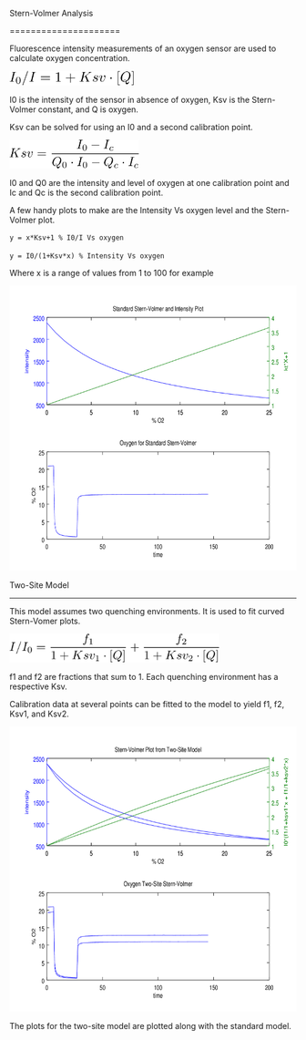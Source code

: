 Stern-Volmer Analysis

=====================



Fluorescence intensity measurements of an oxygen sensor are used to calculate oxygen concentration.



<img src="images/standard.png" style="height: 25px;"/>

<!---

latex2png.com

I_0/I=1+Ksv\cdot[Q]}

-->



I0 is the intensity of the sensor in absence of oxygen, Ksv is the Stern-Volmer constant, and Q is oxygen.



Ksv can be solved for using an I0 and a second calibration point.



<img src="images/Ksv.png" style="height: 50px;"/>

<!---

latex2png.com

Ksv = \frac{I_0-I_c}{Q_0\cdot{I_0} - Q_c\cdot{I_c}}

-->

I0 and Q0 are the intensity and level of oxygen at one calibration point and Ic and Qc is the second calibration point.



A few handy plots to make are the Intensity Vs oxygen level and the Stern-Volmer plot.



	y = x*Ksv+1 % I0/I Vs oxygen

	y = I0/(1+Ksv*x) % Intensity Vs oxygen



Where x is a range of values from 1 to 100 for example



<img src="images/standard-SVP-plot.png" style="height: 500px;"/>









Two-Site Model

-----

This model assumes two quenching environments. It is used to fit curved Stern-Vomer plots.



<img src="images/two-site.png" style="height: 50px;"/>

<!---

latex2png.com

I/I_0=\frac{f_1}{1+Ksv_1\cdot[Q]}+\frac{f_2}{1+Ksv_2\cdot[Q]}

-->



f1 and f2 are fractions that sum to 1. Each quenching environment has a respective Ksv.

Calibration data at several points can be fitted to the model to yield f1, f2, Ksv1, and Ksv2.



<img src="images/two-site-plot.png" style="height: 500px;"/>



The plots for the two-site model are plotted along with the standard model.



